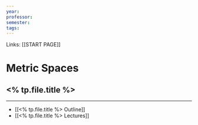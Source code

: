 ```yaml
---
year: 
professor: 
semester: 
tags:
---
```


Links: [[START PAGE]]
# Metric Spaces
## <% tp.file.title %>
---

- [[<% tp.file.title %> Outline]]
- [[<% tp.file.title %> Lectures]]
 

